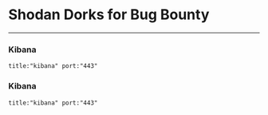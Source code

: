 # Shodan Dorks for Bug Bounty

---

### Kibana

```
title:"kibana" port:"443"
```

### Kibana

```
title:"kibana" port:"443"
```



